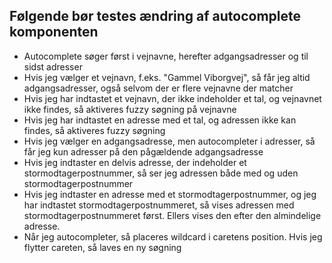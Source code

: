 Følgende bør testes ændring af autocomplete komponenten
---------------

 - Autocomplete søger først i vejnavne, herefter adgangsadresser og til sidst adresser
 - Hvis jeg vælger et vejnavn, f.eks. "Gammel Viborgvej", så får jeg altid adgangsadresser, også selvom
 der er flere vejnavne der matcher
 - Hvis jeg har indtastet et vejnavn, der ikke indeholder et tal, og vejnavnet ikke findes, så aktiveres fuzzy søgning
 på vejnavne
 - Hvis jeg har indtastet en adresse med et tal, og adressen ikke kan findes, så aktiveres fuzzy søgning
 - Hvis jeg vælger en adgangsadresse, men autocompleter i adresser, så får jeg kun adresser på den pågældende
 adgangsadresse
 - Hvis jeg indtaster en delvis adresse, der indeholder et stormodtagerpostnummer, så ser jeg adressen både med og uden stormodtagerpostnummer
 - Hvis jeg indtaster en adresse med et stormodtagerpostnummer, og jeg har indtastet stormodtagerpostnummeret, så
 vises adressen med stormodtagerpostnummeret først. Ellers vises den efter den almindelige adresse.
 - Når jeg autocompleter, så placeres wildcard i caretens position. Hvis jeg flytter careten, så laves en ny søgning
 
 